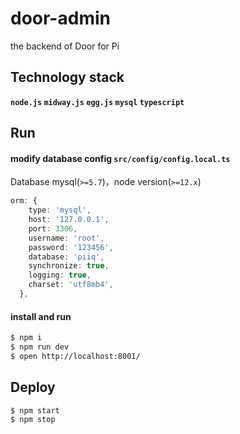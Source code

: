 # door-admin
the backend of Door for Pi

## Technology stack

**`node.js` `midway.js` `egg.js` `mysql` `typescript`**


## Run

#### modify database config `src/config/config.local.ts`

Database mysql(`>=5.7`)，node version(`>=12.x`)

```ts
orm: {
    type: 'mysql',
    host: '127.0.0.1',
    port: 3306,
    username: 'root',
    password: '123456',
    database: 'piiq',
    synchronize: true,
    logging: true,
    charset: 'utf8mb4',
  },
```

#### install and run

```bash
$ npm i
$ npm run dev
$ open http://localhost:8001/
```

## Deploy

```bash
$ npm start
$ npm stop
```
